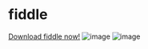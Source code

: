 # fiddle
[Download fiddle now!](https://github.com/noamblum/fiddle/releases/download/v0.1.0/Fiddle.apk)
![image](https://user-images.githubusercontent.com/63117010/162565433-372c4331-fa07-481e-817f-b048cb85274b.png)
![image](https://user-images.githubusercontent.com/63117010/162565483-e929b411-af29-4efd-84c4-12c2b541fb06.png)
